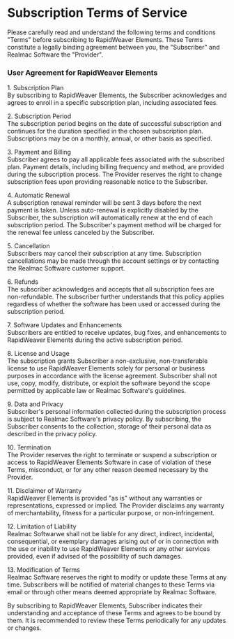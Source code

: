 # Subscription Terms of Service

Please carefully read and understand the following terms and conditions "Terms" before subscribing to RapidWeaver Elements. These Terms constitute a legally binding agreement between you, the "Subscriber" and Realmac Software the "Provider".

### User Agreement for RapidWeaver Elements

1\. Subscription Plan\
By subscribing to RapidWeaver Elements, the Subscriber acknowledges and agrees to enroll in a specific subscription plan, including associated fees.

2\. Subscription Period\
The subscription period begins on the date of successful subscription and continues for the duration specified in the chosen subscription plan. Subscriptions may be on a monthly, annual, or other basis as specified.

3\. Payment and Billing\
Subscriber agrees to pay all applicable fees associated with the subscribed plan. Payment details, including billing frequency and method, are provided during the subscription process. The Provider reserves the right to change subscription fees upon providing reasonable notice to the Subscriber.

4\. Automatic Renewal\
A subscription renewal reminder will be sent 3 days before the next payment is taken. Unless auto-renewal is explicitly disabled by the Subscriber, the subscription will automatically renew at the end of each subscription period. The Subscriber's payment method will be charged for the renewal fee unless canceled by the Subscriber.

5\. Cancellation\
Subscribers may cancel their subscription at any time. Subscription cancellations may be made through the account settings or by contacting the Realmac Software customer support.

6\. Refunds\
The subscriber acknowledges and accepts that all subscription fees are non-refundable. The subscriber further understands that this policy applies regardless of whether the software has been used or accessed during the subscription period.

7\. Software Updates and Enhancements\
Subscribers are entitled to receive updates, bug fixes, and enhancements to RapidWeaver Elements during the active subscription period.

8\. License and Usage\
The subscription grants Subscriber a non-exclusive, non-transferable license to use RapidWeaver Elements solely for personal or business purposes in accordance with the license agreement. Subscriber shall not use, copy, modify, distribute, or exploit the software beyond the scope permitted by applicable law or Realmac Software's guidelines.

9\. Data and Privacy\
Subscriber's personal information collected during the subscription process is subject to Realmac Software's privacy policy. By subscribing, the Subscriber consents to the collection, storage of their personal data as described in the privacy policy.

10\. Termination\
The Provider reserves the right to terminate or suspend a subscription or access to RapidWeaver Elements Software in case of violation of these Terms, misconduct, or for any other reason deemed necessary by the Provider.

11\. Disclaimer of Warranty\
RapidWeaver Elements is provided "as is" without any warranties or representations, expressed or implied. The Provider disclaims any warranty of merchantability, fitness for a particular purpose, or non-infringement.&#x20;

12\. Limitation of Liability\
Realmac Softwarwe shall not be liable for any direct, indirect, incidental, consequential, or exemplary damages arising out of or in connection with the use or inability to use RapidWeaver Elements or any other services provided, even if advised of the possibility of such damages.

13\. Modification of Terms\
Realmac Software reserves the right to modify or update these Terms at any time. Subscribers will be notified of material changes to these Terms via email or through other means deemed appropriate by Realmac Software.

By subscribing to RapidWeaver Elements, Subscriber indicates their understanding and acceptance of these Terms and agrees to be bound by them. It is recommended to review these Terms periodically for any updates or changes.
